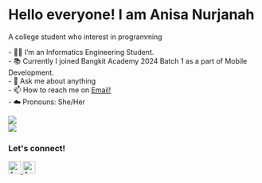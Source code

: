 <h1> Hello everyone! I am Anisa Nurjanah </h1>
<p> A college student who interest in programming </p>

<p>
    - 👩‍🎓 I’m an Informatics Engineering Student. </br>
    - 📚 Currently I joined Bangkit Academy 2024 Batch 1 as a part of Mobile Development. </br>
    - 💬 Ask me about anything</br>
    - 📫 How to reach me on <a href="mailto:anisanurjanah2705@gmail.com">Email!</a> </br>
    - ☁️ Pronouns: She/Her </br>
<p>

<p>
    <img src="https://img.shields.io/badge/Text%20Editor-Visual%20Studio%20Code-blue?&logo=visual%20studio%20code&logoColor=blue" />
    </br>
    <img src="https://img.shields.io/badge/Text%20Editor-Android%20Studio-blue?&logo=android%20studio&logoColor=green" />
</p>

### <strong>Let's connect!</strong>
<a href="https://www.instagram.com/nissxxse/">
  <img src="https://img.shields.io/badge/@nissxxse-gray?&logo=instagram&logoColor=blue" height=25 alt="Anisa's Instagram" />
</a>
<a href="https://www.linkedin.com/in/anisanurjanah/">
  <img src="https://img.shields.io/badge/Anisa%20Nurjanah-gray?&logo=linkedin&logoColor=blue" height=25 alt="Anisa's LinkedIn" />
</a>

